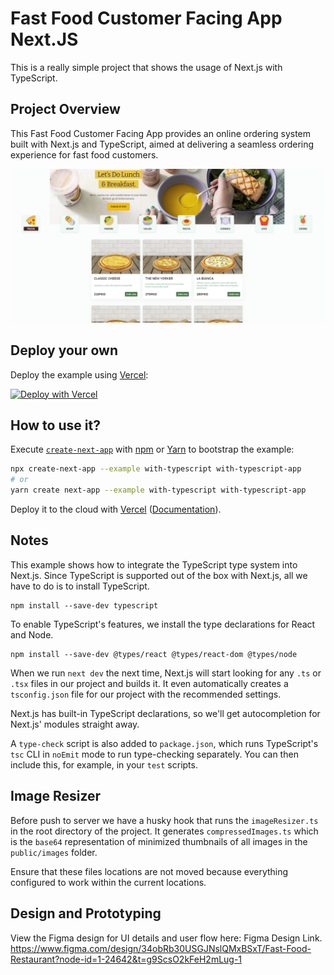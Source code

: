 # Fast Food Customer Facing App Next.JS

This is a really simple project that shows the usage of Next.js with TypeScript.

## Project Overview
This Fast Food Customer Facing App provides an online ordering system built with Next.js and TypeScript, aimed at delivering a seamless ordering experience for fast food customers.

![Project Screenshot](Main-page.png)

## Deploy your own

Deploy the example using [Vercel](https://vercel.com):

[![Deploy with Vercel](https://vercel.com/button)](https://vercel.com/import/project?template=https://github.com/vercel/next.js/tree/canary/examples/with-typescript)

## How to use it?

Execute [`create-next-app`](https://github.com/vercel/next.js/tree/canary/packages/create-next-app) with [npm](https://docs.npmjs.com/cli/init) or [Yarn](https://yarnpkg.com/lang/en/docs/cli/create/) to bootstrap the example:

```bash
npx create-next-app --example with-typescript with-typescript-app
# or
yarn create next-app --example with-typescript with-typescript-app
```

Deploy it to the cloud with [Vercel](https://vercel.com/import?filter=next.js&utm_source=github&utm_medium=readme&utm_campaign=next-example) ([Documentation](https://nextjs.org/docs/deployment)).

## Notes

This example shows how to integrate the TypeScript type system into Next.js. Since TypeScript is supported out of the box with Next.js, all we have to do is to install TypeScript.

```
npm install --save-dev typescript
```

To enable TypeScript's features, we install the type declarations for React and Node.

```
npm install --save-dev @types/react @types/react-dom @types/node
```

When we run `next dev` the next time, Next.js will start looking for any `.ts` or `.tsx` files in our project and builds it. It even automatically creates a `tsconfig.json` file for our project with the recommended settings.

Next.js has built-in TypeScript declarations, so we'll get autocompletion for Next.js' modules straight away.

A `type-check` script is also added to `package.json`, which runs TypeScript's `tsc` CLI in `noEmit` mode to run type-checking separately. You can then include this, for example, in your `test` scripts.


## Image Resizer

Before push to server we have a husky hook that runs the `imageResizer.ts` in the root directory of the project. It generates `compressedImages.ts` which is the `base64` representation of minimized thumbnails of all images in the `public/images` folder.

Ensure that these files locations are not moved because everything configured to work within the current locations.

## Design and Prototyping
View the Figma design for UI details and user flow here: Figma Design Link.
https://www.figma.com/design/34obRb30USGJNslQMxBSxT/Fast-Food-Restaurant?node-id=1-24642&t=g9ScsO2kFeH2mLug-1
